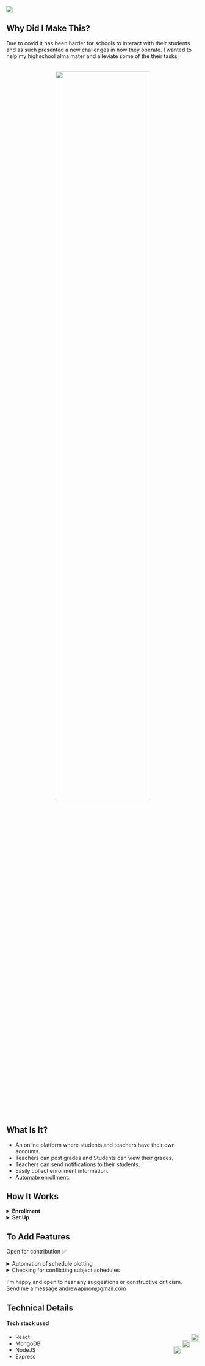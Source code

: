 <img src="https://user-images.githubusercontent.com/61579578/92142128-f6dc2c80-ee45-11ea-8a48-2cb77ef02e7f.png">

## Why Did I Make This?
Due to covid it has been harder for schools to interact with their students and as such presented a new challenges in how they operate.
I wanted to help my highschool alma mater and alleviate some of the their tasks. 
<br/>
<br/>

<p align="center">
<img align="center" width="70%" src="https://user-images.githubusercontent.com/61579578/92138732-5a179000-ee41-11ea-8ea5-5e93a4954a92.PNG" />
</p>

## What Is It?
- An online platform where students and teachers have their own accounts.
- Teachers can post grades and Students can view their grades.
- Teachers can send notifications to their students.
- Easily collect enrollment information.
- Automate enrollment.

## How It Works
<details><summary><b>Enrollment</b></summary>
  
1. An enrollment "code" is set to keep unwanted users from accessing the enrollment form.
2. Students then fill out a form regarding the enrollment.
3. Data is processed by NodeJS Assigning students to their classes based on their year level.

</details>

<details><summary><b>Set Up</b></summary>
  
 - An admin account can login from the admin page
 - An admin can set a prosepectus that the back-end will use as a reference to assign students based on their year level
 - An admin can create subjects, set schedule and assign teachers to that subject.
     - Subjects are initially empty but will automaticallly be filled according the the set limit when students are enrolled.
</details>

## To Add Features
Open for contribution ✅
<details><summary>Automation of schedule plotting </summary>
        A system where it collects a students schedule and visually displays it in their account
  </details>
  
 <details><summary>Checking for conflicting subject schedules</summary>
          checks and notifies admin if there are any schedule overlaping for subjects
  </details>
  
I'm happy and open to hear any suggestions or constructive criticism. </br>
Send me a message andrewapinon@gmail.com

## Technical Details
#### Tech stack used
- React  <img align="right" width="20px" src="https://img.icons8.com/nolan/64/react-native.png"/> <br/>
- MongoDB <img align="right" width="20px" src="https://img.icons8.com/color/48/000000/mongodb.png"/> <br/>
- NodeJS <img align="right" width="20px" src="https://img.icons8.com/color/48/000000/nodejs.png"/> <br/>
- Express


